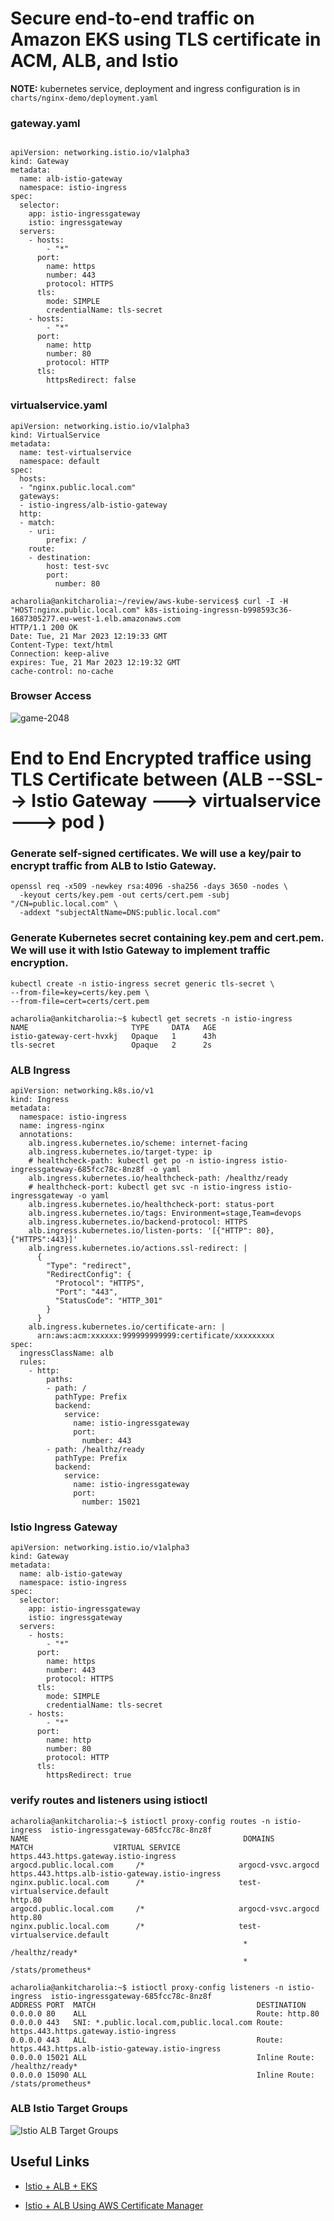 # **Secure end-to-end traffic on Amazon EKS using TLS certificate in ACM, ALB, and Istio**

**NOTE:** kubernetes service, deployment and ingress configuration is in `charts/nginx-demo/deployment.yaml`

### **gateway.yaml**
```shell

apiVersion: networking.istio.io/v1alpha3
kind: Gateway
metadata:
  name: alb-istio-gateway
  namespace: istio-ingress
spec:
  selector:
    app: istio-ingressgateway
    istio: ingressgateway
  servers:
    - hosts:
        - "*"
      port:
        name: https
        number: 443
        protocol: HTTPS
      tls:
        mode: SIMPLE
        credentialName: tls-secret
    - hosts:
        - "*"
      port:
        name: http
        number: 80
        protocol: HTTP
      tls:
        httpsRedirect: false
```

### **virtualservice.yaml**
```shell
apiVersion: networking.istio.io/v1alpha3
kind: VirtualService
metadata:
  name: test-virtualservice
  namespace: default
spec: 
  hosts:
  - "nginx.public.local.com"
  gateways:
  - istio-ingress/alb-istio-gateway
  http:
  - match: 
    - uri:   
        prefix: /
    route:
    - destination:
        host: test-svc
        port:
          number: 80

```

```shell
acharolia@ankitcharolia:~/review/aws-kube-services$ curl -I -H "HOST:nginx.public.local.com" k8s-istioing-ingressn-b998593c36-1687305277.eu-west-1.elb.amazonaws.com
HTTP/1.1 200 OK
Date: Tue, 21 Mar 2023 12:19:33 GMT
Content-Type: text/html
Connection: keep-alive
expires: Tue, 21 Mar 2023 12:19:32 GMT
cache-control: no-cache
```

### **Browser Access**
![game-2048](../images/istio-eks-alb.png)



# **End to End Encrypted traffice using TLS Certificate between (ALB --SSL--> Istio Gateway ---> virtualservice ---> pod )**

### **Generate self-signed certificates. We will use a key/pair to encrypt traffic from ALB to Istio Gateway.**
```shell
openssl req -x509 -newkey rsa:4096 -sha256 -days 3650 -nodes \
  -keyout certs/key.pem -out certs/cert.pem -subj "/CN=public.local.com" \
  -addext "subjectAltName=DNS:public.local.com"
```

### **Generate Kubernetes secret containing key.pem and cert.pem. We will use it with Istio Gateway to implement traffic encryption.**
```shell
kubectl create -n istio-ingress secret generic tls-secret \
--from-file=key=certs/key.pem \
--from-file=cert=certs/cert.pem
```

```shell
acharolia@ankitcharolia:~$ kubectl get secrets -n istio-ingress 
NAME                       TYPE     DATA   AGE
istio-gateway-cert-hvxkj   Opaque   1      43h
tls-secret                 Opaque   2      2s
```

### **ALB Ingress**
```shell
apiVersion: networking.k8s.io/v1
kind: Ingress
metadata:
  namespace: istio-ingress
  name: ingress-nginx
  annotations:
    alb.ingress.kubernetes.io/scheme: internet-facing
    alb.ingress.kubernetes.io/target-type: ip
    # healthcheck-path: kubectl get po -n istio-ingress istio-ingressgateway-685fcc78c-8nz8f -o yaml
    alb.ingress.kubernetes.io/healthcheck-path: /healthz/ready
    # healthcheck-port: kubectl get svc -n istio-ingress istio-ingressgateway -o yaml
    alb.ingress.kubernetes.io/healthcheck-port: status-port
    alb.ingress.kubernetes.io/tags: Environment=stage,Team=devops
    alb.ingress.kubernetes.io/backend-protocol: HTTPS
    alb.ingress.kubernetes.io/listen-ports: '[{"HTTP": 80}, {"HTTPS":443}]'
    alb.ingress.kubernetes.io/actions.ssl-redirect: |
      {
        "Type": "redirect", 
        "RedirectConfig": { 
          "Protocol": "HTTPS", 
          "Port": "443", 
          "StatusCode": "HTTP_301"
        }
      }    
    alb.ingress.kubernetes.io/certificate-arn: |
      arn:aws:acm:xxxxxx:999999999999:certificate/xxxxxxxxx
spec:
  ingressClassName: alb
  rules:
    - http:
        paths:
        - path: /
          pathType: Prefix
          backend:
            service:
              name: istio-ingressgateway
              port:
                number: 443
        - path: /healthz/ready
          pathType: Prefix
          backend:
            service:
              name: istio-ingressgateway
              port:
                number: 15021
```

### **Istio Ingress Gateway**
```shell
apiVersion: networking.istio.io/v1alpha3
kind: Gateway
metadata:
  name: alb-istio-gateway
  namespace: istio-ingress
spec:
  selector:
    app: istio-ingressgateway
    istio: ingressgateway
  servers:
    - hosts:
        - "*"
      port:
        name: https
        number: 443
        protocol: HTTPS
      tls:
        mode: SIMPLE
        credentialName: tls-secret
    - hosts:
        - "*"
      port:
        name: http
        number: 80
        protocol: HTTP
      tls:
        httpsRedirect: true
```

### **verify routes and listeners using istioctl**
```shell
acharolia@ankitcharolia:~$ istioctl proxy-config routes -n istio-ingress  istio-ingressgateway-685fcc78c-8nz8f 
NAME                                                DOMAINS                     MATCH                  VIRTUAL SERVICE
https.443.https.gateway.istio-ingress               argocd.public.local.com     /*                     argocd-vsvc.argocd
https.443.https.alb-istio-gateway.istio-ingress     nginx.public.local.com      /*                     test-virtualservice.default
http.80                                             argocd.public.local.com     /*                     argocd-vsvc.argocd
http.80                                             nginx.public.local.com      /*                     test-virtualservice.default
                                                    *                           /healthz/ready*        
                                                    *                           /stats/prometheus*
```

```shell
acharolia@ankitcharolia:~$ istioctl proxy-config listeners -n istio-ingress  istio-ingressgateway-685fcc78c-8nz8f 
ADDRESS PORT  MATCH                                    DESTINATION
0.0.0.0 80    ALL                                      Route: http.80
0.0.0.0 443   SNI: *.public.local.com,public.local.com Route: https.443.https.gateway.istio-ingress
0.0.0.0 443   ALL                                      Route: https.443.https.alb-istio-gateway.istio-ingress
0.0.0.0 15021 ALL                                      Inline Route: /healthz/ready*
0.0.0.0 15090 ALL                                      Inline Route: /stats/prometheus*
```
### **ALB Istio Target Groups**
![Istio ALB Target Groups](../images/istio-alb-targets.png)

## **Useful Links**

* [Istio + ALB + EKS](https://aws.amazon.com/blogs/containers/secure-end-to-end-traffic-on-amazon-eks-using-tls-certificate-in-acm-alb-and-istio/)

* [Istio + ALB Using AWS Certificate Manager](https://rtfm.co.ua/en/istio-external-aws-application-loadbalancer-and-istio-ingress-gateway/)
